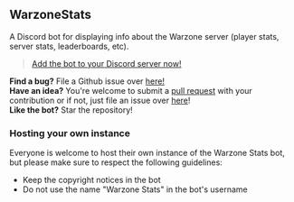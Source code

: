 ## WarzoneStats  

A Discord bot for displaying info about the Warzone server (player stats, server stats, leaderboards, etc).

> [Add the bot to your Discord server now!](https://discordapp.com/oauth2/authorize?client_id=520815160768724997&scope=bot&permissions=281664)

**Find a bug?** File a Github issue over [here!](https://github.com/danielgulic/warzone-stats/issues)  
**Have an idea?** You're welcome to submit a [pull request](https://github.com/danielgulic/warzone-stats/pulls) with your contribution or if not, just file an issue over [here](https://github.com/danielgulic/warzone-stats/issues)!  
**Like the bot?** Star the repository!

### Hosting your own instance
Everyone is welcome to host their own instance of the Warzone Stats bot, but please make sure to respect the following guidelines:
- Keep the copyright notices in the bot
- Do not use the name "Warzone Stats" in the bot's username
